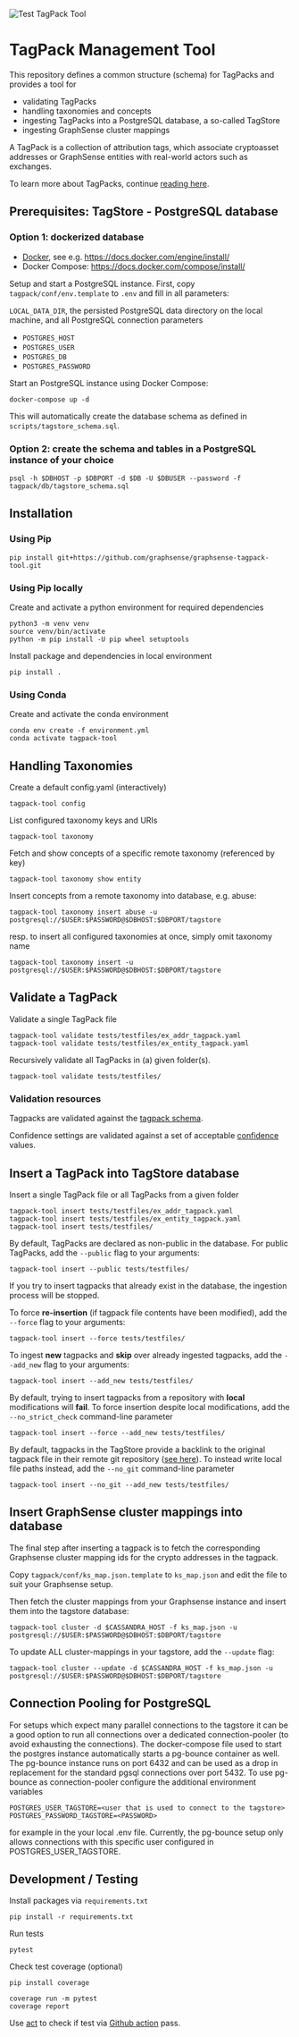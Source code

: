 ![Test TagPack Tool](https://github.com/graphsense/graphsense-tagpack-tool/workflows/Test%20TagPack%20Tool/badge.svg)

# TagPack Management Tool

This repository defines a common structure (schema) for TagPacks and provides a
tool for  

* validating TagPacks
* handling taxonomies and concepts
* ingesting TagPacks into a PostgreSQL database, a so-called TagStore
* ingesting GraphSense cluster mappings  

A TagPack is a collection of attribution tags, which associate cryptoasset addresses or GraphSense entities with real-world actors such as exchanges. 

To learn more about TagPacks, continue [reading here](README_tagpacks.md).

## Prerequisites: TagStore - PostgreSQL database

### Option 1: dockerized database

- [Docker][docker], see e.g. https://docs.docker.com/engine/install/
- Docker Compose: https://docs.docker.com/compose/install/

Setup and start a PostgreSQL instance. First, copy `tagpack/conf/env.template` to `.env`
and fill in all parameters:

`LOCAL_DATA_DIR`, the persisted PostgreSQL data directory on the local machine,
and all PostgreSQL connection parameters
- `POSTGRES_HOST`
- `POSTGRES_USER`
- `POSTGRES_DB`
- `POSTGRES_PASSWORD`

Start an PostgreSQL instance using Docker Compose:

    docker-compose up -d

This will automatically create the database schema as defined
in `scripts/tagstore_schema.sql`.

### Option 2: create the schema and tables in a PostgreSQL instance of your choice

    psql -h $DBHOST -p $DBPORT -d $DB -U $DBUSER --password -f tagpack/db/tagstore_schema.sql


## Installation

### Using Pip

    pip install git+https://github.com/graphsense/graphsense-tagpack-tool.git

### Using Pip locally

Create and activate a python environment for required dependencies

    python3 -m venv venv
    source venv/bin/activate
    python -m pip install -U pip wheel setuptools

Install package and dependencies in local environment

    pip install .

### Using Conda

Create and activate the conda environment

    conda env create -f environment.yml
    conda activate tagpack-tool

## Handling Taxonomies

Create a default config.yaml (interactively)

    tagpack-tool config

List configured taxonomy keys and URIs

    tagpack-tool taxonomy

Fetch and show concepts of a specific remote taxonomy (referenced by key)

    tagpack-tool taxonomy show entity

Insert concepts from a remote taxonomy into database, e.g. abuse:

    tagpack-tool taxonomy insert abuse -u postgresql://$USER:$PASSWORD@$DBHOST:$DBPORT/tagstore

resp. to insert all configured taxonomies at once, simply omit taxonomy name

    tagpack-tool taxonomy insert -u postgresql://$USER:$PASSWORD@$DBHOST:$DBPORT/tagstore


## Validate a TagPack

Validate a single TagPack file

    tagpack-tool validate tests/testfiles/ex_addr_tagpack.yaml
    tagpack-tool validate tests/testfiles/ex_entity_tagpack.yaml

Recursively validate all TagPacks in (a) given folder(s).

    tagpack-tool validate tests/testfiles/

### Validation resources

Tagpacks are validated against the [tagpack schema](tagpack/conf/tagpack_schema.yaml).

Confidence settings are validated against a set of acceptable [confidence](tagpack/conf/confidence.csv)  values.

## Insert a TagPack into TagStore database

Insert a single TagPack file or all TagPacks from a given folder

    tagpack-tool insert tests/testfiles/ex_addr_tagpack.yaml
    tagpack-tool insert tests/testfiles/ex_entity_tagpack.yaml
    tagpack-tool insert tests/testfiles/

By default, TagPacks are declared as non-public in the database.
For public TagPacks, add the `--public` flag to your arguments:

    tagpack-tool insert --public tests/testfiles/

If you try to insert tagpacks that already exist in the database, the ingestion process will be stopped.

To force **re-insertion** (if tagpack file contents have been modified), add the `--force` flag to your arguments:

    tagpack-tool insert --force tests/testfiles/

To ingest **new** tagpacks and **skip** over already ingested tagpacks, add the `--add_new` flag to  your arguments:

    tagpack-tool insert --add_new tests/testfiles/


By default, trying to insert tagpacks from a repository with **local** modifications will **fail**.
To force insertion despite local modifications, add the ``--no_strict_check`` command-line parameter

    tagpack-tool insert --force --add_new tests/testfiles/

By default, tagpacks in the TagStore provide a backlink to the original tagpack file in their remote git repository ([see here](README_tagpacks.md#versioning-with-git)).
To instead write local file paths instead, add the ``--no_git`` command-line parameter

    tagpack-tool insert --no_git --add_new tests/testfiles/

## Insert GraphSense cluster mappings into database

The final step after inserting a tagpack is to fetch the corresponding
Graphsense cluster mapping ids for the crypto addresses in the tagpack.

Copy `tagpack/conf/ks_map.json.template` to `ks_map.json` and edit the file to
suit your Graphsense setup.

Then fetch the cluster mappings from your Graphsense instance and insert them
into the tagstore database:  
    
    tagpack-tool cluster -d $CASSANDRA_HOST -f ks_map.json -u postgresql://$USER:$PASSWORD@$DBHOST:$DBPORT/tagstore

To update ALL cluster-mappings in your tagstore, add the `--update` flag:

    tagpack-tool cluster --update -d $CASSANDRA_HOST -f ks_map.json -u postgresql://$USER:$PASSWORD@$DBHOST:$DBPORT/tagstore


## Connection Pooling for PostgreSQL

For setups which expect many parallel connections to the tagstore it can be a good option to run all connections over a dedicated connection-pooler (to avoid exhausting the connections). The docker-compose file used to start the postgres instance automatically starts a pg-bounce container as well. The pg-bounce instance runs on port 6432 and can be used as a drop in replacement for the standard pgsql connections over port 5432. To use pg-bounce as connection-pooler configure the additional environment variables

    POSTGRES_USER_TAGSTORE=<user that is used to connect to the tagstore>
    POSTGRES_PASSWORD_TAGSTORE=<PASSWORD>

for example in the your local .env file. Currently, the pg-bounce setup only allows connections with this specific user configured in POSTGRES_USER_TAGSTORE.

## Development / Testing

Install packages via `requirements.txt`

    pip install -r requirements.txt

Run tests

    pytest

Check test coverage (optional)
    
    pip install coverage

    coverage run -m pytest
    coverage report

Use [act][act] to check if test via [Github action](https://github.com/features/actions) pass.

[act]: https://github.com/nektos/act
[docker]: https://www.docker.com
[graphsense-transformation]: https://github.com/graphsense/graphsense-transformation
